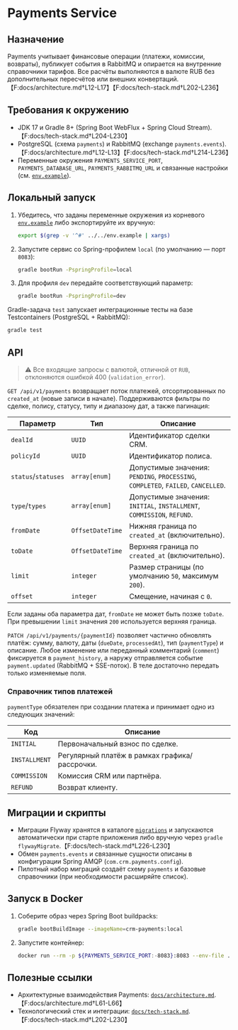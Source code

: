 # Payments Service

## Назначение
Payments учитывает финансовые операции (платежи, комиссии, возвраты), публикует события в RabbitMQ и опирается на внутренние справочники тарифов. Все расчёты выполняются в валюте RUB без дополнительных пересчётов или внешних конвертаций.【F:docs/architecture.md†L12-L17】【F:docs/tech-stack.md†L202-L236】

## Требования к окружению
- JDK 17 и Gradle 8+ (Spring Boot WebFlux + Spring Cloud Stream).【F:docs/tech-stack.md†L204-L230】
- PostgreSQL (схема `payments`) и RabbitMQ (exchange `payments.events`).【F:docs/architecture.md†L12-L13】【F:docs/tech-stack.md†L214-L236】
- Переменные окружения `PAYMENTS_SERVICE_PORT`, `PAYMENTS_DATABASE_URL`, `PAYMENTS_RABBITMQ_URL` и связанные настройки (см. [`env.example`](../../env.example)).

## Локальный запуск

1. Убедитесь, что заданы переменные окружения из корневого [`env.example`](../../env.example) либо экспортируйте их вручную:
   ```bash
   export $(grep -v '^#' ../../env.example | xargs)
   ```
2. Запустите сервис со Spring-профилем `local` (по умолчанию — порт `8083`):
   ```bash
   gradle bootRun -PspringProfile=local
   ```
3. Для профиля `dev` передайте соответствующий параметр:
   ```bash
   gradle bootRun -PspringProfile=dev
   ```

Gradle-задача `test` запускает интеграционные тесты на базе Testcontainers (PostgreSQL + RabbitMQ):
```bash
gradle test
```

## API

> ⚠️ Все входящие запросы с валютой, отличной от `RUB`, отклоняются ошибкой 400 (`validation_error`).

`GET /api/v1/payments` возвращает поток платежей, отсортированных по `created_at` (новые записи в начале). Поддерживаются фильтры по сделке, полису, статусу, типу и диапазону дат, а также пагинация:

| Параметр | Тип | Описание |
| --- | --- | --- |
| `dealId` | `UUID` | Идентификатор сделки CRM. |
| `policyId` | `UUID` | Идентификатор полиса. |
| `status`/`statuses` | `array[enum]` | Допустимые значения: `PENDING`, `PROCESSING`, `COMPLETED`, `FAILED`, `CANCELLED`. |
| `type`/`types` | `array[enum]` | Допустимые значения: `INITIAL`, `INSTALLMENT`, `COMMISSION`, `REFUND`. |
| `fromDate` | `OffsetDateTime` | Нижняя граница по `created_at` (включительно). |
| `toDate` | `OffsetDateTime` | Верхняя граница по `created_at` (включительно). |
| `limit` | `integer` | Размер страницы (по умолчанию `50`, максимум `200`). |
| `offset` | `integer` | Смещение, начиная с `0`. |

Если заданы оба параметра дат, `fromDate` не может быть позже `toDate`. При превышении `limit` значения `200` используется верхняя граница.

`PATCH /api/v1/payments/{paymentId}` позволяет частично обновлять платёж: сумму, валюту, даты (`dueDate`, `processedAt`), тип (`paymentType`) и описание. Любое изменение или переданный комментарий (`comment`) фиксируется в `payment_history`, а наружу отправляется событие `payment.updated` (RabbitMQ + SSE-поток). В теле достаточно передать только изменяемые поля.

### Справочник типов платежей

`paymentType` обязателен при создании платежа и принимает одно из следующих значений:

| Код | Описание |
| --- | --- |
| `INITIAL` | Первоначальный взнос по сделке. |
| `INSTALLMENT` | Регулярный платёж в рамках графика/рассрочки. |
| `COMMISSION` | Комиссия CRM или партнёра. |
| `REFUND` | Возврат клиенту. |

## Миграции и скрипты
- Миграции Flyway хранятся в каталоге [`migrations`](migrations/) и запускаются автоматически при старте приложения либо вручную через `gradle flywayMigrate`.【F:docs/tech-stack.md†L226-L230】
- Обмен `payments.events` и связанные сущности описаны в конфигурации Spring AMQP (`com.crm.payments.config`).
- Пилотный набор миграций создаёт схему `payments` и базовые справочники (при необходимости расширяйте список).

## Запуск в Docker
1. Соберите образ через Spring Boot buildpacks:
   ```bash
   gradle bootBuildImage --imageName=crm-payments:local
   ```
2. Запустите контейнер:
   ```bash
   docker run --rm -p ${PAYMENTS_SERVICE_PORT:-8083}:8083 --env-file ../../env.example crm-payments:local
   ```

## Полезные ссылки
- Архитектурные взаимодействия Payments: [`docs/architecture.md`](../../docs/architecture.md#2-взаимодействия-и-потоки-данных).【F:docs/architecture.md†L61-L66】
- Технологический стек и интеграции: [`docs/tech-stack.md`](../../docs/tech-stack.md#payments).【F:docs/tech-stack.md†L202-L230】
